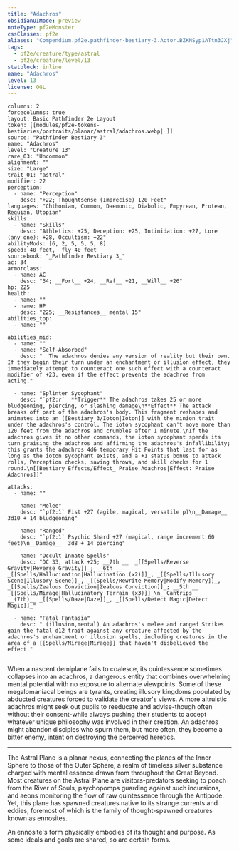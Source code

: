 ```yaml
---
title: "Adachros"
obsidianUIMode: preview
noteType: pf2eMonster
cssClasses: pf2e
aliases: "Compendium.pf2e.pathfinder-bestiary-3.Actor.BZKNSyp1ATtn3JXj" 
tags:
  - pf2e/creature/type/astral
  - pf2e/creature/level/13
statblock: inline
name: "Adachros"
level: 13
license: OGL
---
```


```statblock
columns: 2
forcecolumns: true
layout: Basic Pathfinder 2e Layout
token: [[modules/pf2e-tokens-bestiaries/portraits/planar/astral/adachros.webp| ]]
source: "Pathfinder Bestiary 3"
name: "Adachros"
level: "Creature 13"
rare_03: "Uncommon"
alignment: ""
size: "Large"
trait_01: "astral"
modifier: 22
perception:
  - name: "Perception"
    desc: "+22; Thoughtsense (Imprecise) 120 Feet"
languages: "Chthonian, Common, Daemonic, Diabolic, Empyrean, Protean, Requian, Utopian"
skills:
  - name: "Skills"
    desc: "Athletics: +25, Deception: +25, Intimidation: +27, Lore (any one): +28, Occultism: +22"
abilityMods: [6, 2, 5, 5, 5, 8]
speed: 40 feet,  fly 40 feet
sourcebook: "_Pathfinder Bestiary 3_"
ac: 34
armorclass:
  - name: AC
    desc: "34; __Fort__ +24, __Ref__ +21, __Will__ +26"
hp: 225
health:
  - name: ""
  - name: HP
    desc: "225; __Resistances__ mental 15"
abilities_top:
  - name: ""

abilities_mid:
  - name: ""
  - name: "Self-Absorbed"
    desc: "  The adachros denies any version of reality but their own. If they begin their turn under an enchantment or illusion effect, they immediately attempt to counteract one such effect with a counteract modifier of +23, even if the effect prevents the adachros from acting."

  - name: "Splinter Sycophant"
    desc: "`pf2:r`  **Trigger** The adachros takes 25 or more bludgeoning, piercing, or slashing damage\n**Effect** The attack breaks off part of the adachros's body. This fragment reshapes and animates into an [[Bestiary 3/Ioton|Ioton]] with the minion trait under the adachros's control. The ioton sycophant can't move more than 120 feet from the adachros and crumbles after 1 minute.\nIf the adachros gives it no other commands, the ioton sycophant spends its turn praising the adachros and affirming the adachros's infallibility; this grants the adachros 4d6 temporary Hit Points that last for as long as the ioton sycophant exists, and a +1 status bonus to attack rolls, Perception checks, saving throws, and skill checks for 1 round.\n[[Bestiary Effects/Effect_ Praise Adachros|Effect: Praise Adachros]]"

attacks:
  - name: ""

  - name: "Melee"
    desc: "`pf2:1` Fist +27 (agile, magical, versatile p)\n__Damage__  3d10 + 14 bludgeoning"

  - name: "Ranged"
    desc: "`pf2:1` Psychic Shard +27 (magical, range increment 60 feet)\n__Damage__  3d8 + 14 piercing"

  - name: "Occult Innate Spells"
    desc: "DC 33, attack +25; __7th __  _[[Spells/Reverse Gravity|Reverse Gravity]]_; __6th __  _[[Spells/Hallucination|Hallucination (x2)]]_, _[[Spells/Illusory Scene|Illusory Scene]]_, _[[Spells/Rewrite Memory|Modify Memory]]_, _[[Spells/Zealous Conviction|Zealous Conviction]]_; __5th __  _[[Spells/Mirage|Hallucinatory Terrain (x3)]]_\n__Cantrips__  __(7th)__ _[[Spells/Daze|Daze]]_, _[[Spells/Detect Magic|Detect Magic]]_"

  - name: "Fatal Fantasia"
    desc: " (illusion,mental) An adachros's melee and ranged Strikes gain the fatal d12 trait against any creature affected by the adachros's enchantment or illusion spells, including creatures in the area of a [[Spells/Mirage|Mirage]] that haven't disbelieved the effect."
 
```



When a nascent demiplane fails to coalesce, its quintessence sometimes collapses into an adachros, a dangerous entity that combines overwhelming mental potential with no exposure to alternate viewpoints. Some of these megalomaniacal beings are tyrants, creating illusory kingdoms populated by abducted creatures forced to validate the creator's views. A more altruistic adachros might seek out pupils to reeducate and advise-though often without their consent-while always pushing their students to accept whatever unique philosophy was involved in their creation. An adachros might abandon disciples who spurn them, but more often, they become a bitter enemy, intent on destroying the perceived heretics.

* * *

The Astral Plane is a planar nexus, connecting the planes of the Inner Sphere to those of the Outer Sphere, a realm of timeless silver substance charged with mental essence drawn from throughout the Great Beyond. Most creatures on the Astral Plane are visitors-predators seeking to poach from the River of Souls, psychopomps guarding against such incursions, and aeons monitoring the flow of raw quintessence through the Antipode. Yet, this plane has spawned creatures native to its strange currents and eddies, foremost of which is the family of thought-spawned creatures known as ennosites.

An ennosite's form physically embodies of its thought and purpose. As some ideals and goals are shared, so are certain forms.
